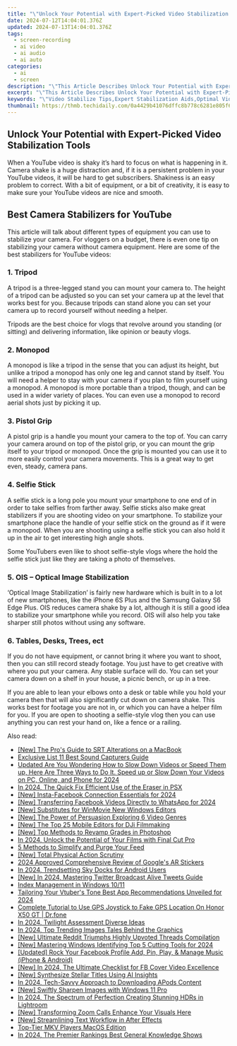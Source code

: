 ```yaml
---
title: "\"Unlock Your Potential with Expert-Picked Video Stabilization Tools for 2024\""
date: 2024-07-12T14:04:01.376Z
updated: 2024-07-13T14:04:01.376Z
tags: 
  - screen-recording
  - ai video
  - ai audio
  - ai auto
categories: 
  - ai
  - screen
description: "\"This Article Describes Unlock Your Potential with Expert-Picked Video Stabilization Tools for 2024\""
excerpt: "\"This Article Describes Unlock Your Potential with Expert-Picked Video Stabilization Tools for 2024\""
keywords: "\"Video Stabilize Tips,Expert Stabilization Aids,Optimal Vid Stability,Pro Stabilization Guide,Stabilized Video Tech,Enhance Video Clarity,Expert-Stable Videos\""
thumbnail: https://thmb.techidaily.com/0a4429b41076dffc8b778c6281e805f6a7937a0d2383fe5591ff482b234f870f.jpg
---
```


## Unlock Your Potential with Expert-Picked Video Stabilization Tools

When a YouTube video is shaky it’s hard to focus on what is happening in it. Camera shake is a huge distraction and, if it is a persistent problem in your YouTube videos, it will be hard to get subscribers. Shakiness is an easy problem to correct. With a bit of equipment, or a bit of creativity, it is easy to make sure your YouTube videos are nice and smooth.

## Best Camera Stabilizers for YouTube

This article will talk about different types of equipment you can use to stabilize your camera. For vloggers on a budget, there is even one tip on stabilizing your camera without camera equipment. Here are some of the best stabilizers for YouTube videos:

### 1\. Tripod

A tripod is a three-legged stand you can mount your camera to. The height of a tripod can be adjusted so you can set your camera up at the level that works best for you. Because tripods can stand alone you can set your camera up to record yourself without needing a helper.

Tripods are the best choice for vlogs that revolve around you standing (or sitting) and delivering information, like opinion or beauty vlogs.

### 2\. Monopod

A monopod is like a tripod in the sense that you can adjust its height, but unlike a tripod a monopod has only one leg and cannot stand by itself. You will need a helper to stay with your camera if you plan to film yourself using a monopod. A monopod is more portable than a tripod, though, and can be used in a wider variety of places. You can even use a monopod to record aerial shots just by picking it up.

### 3\. Pistol Grip

A pistol grip is a handle you mount your camera to the top of. You can carry your camera around on top of the pistol grip, or you can mount the grip itself to your tripod or monopod. Once the grip is mounted you can use it to more easily control your camera movements. This is a great way to get even, steady, camera pans.

### 4\. Selfie Stick

A selfie stick is a long pole you mount your smartphone to one end of in order to take selfies from farther away. Selfie sticks also make great stabilizers if you are shooting video on your smartphone. To stabilize your smartphone place the handle of your selfie stick on the ground as if it were a monopod. When you are shooting using a selfie stick you can also hold it up in the air to get interesting high angle shots.

Some YouTubers even like to shoot selfie-style vlogs where the hold the selfie stick just like they are taking a photo of themselves.

### 5\. OIS – Optical Image Stabilization

‘Optical Image Stabilization’ is fairly new hardware which is built in to a lot of new smartphones, like the iPhone 6S Plus and the Samsung Galaxy S6 Edge Plus. OIS reduces camera shake by a lot, although it is still a good idea to stabilize your smartphone while you record. OIS will also help you take sharper still photos without using any software.

### 6\. Tables, Desks, Trees, ect

If you do not have equipment, or cannot bring it where you want to shoot, then you can still record steady footage. You just have to get creative with where you put your camera. Any stable surface will do. You can set your camera down on a shelf in your house, a picnic bench, or up in a tree.

If you are able to lean your elbows onto a desk or table while you hold your camera then that will also significantly cut down on camera shake. This works best for footage you are not in, or which you can have a helper film for you. If you are open to shooting a selfie-style vlog then you can use anything you can rest your hand on, like a fence or a railing.

<ins class="adsbygoogle"
     style="display:block"
     data-ad-format="autorelaxed"
     data-ad-client="ca-pub-7571918770474297"
     data-ad-slot="1223367746"></ins>

<ins class="adsbygoogle"
     style="display:block"
     data-ad-format="autorelaxed"
     data-ad-client="ca-pub-7571918770474297"
     data-ad-slot="1223367746"></ins>



<ins class="adsbygoogle"
     style="display:block"
     data-ad-client="ca-pub-7571918770474297"
     data-ad-slot="8358498916"
     data-ad-format="auto"
     data-full-width-responsive="true"></ins>






<span class="atpl-alsoreadstyle">Also read:</span>
<div><ul>
<li><a href="https://some-tips.techidaily.com/new-the-pros-guide-to-srt-alterations-on-a-macbook/"><u>[New] The Pro's Guide to SRT Alterations on a MacBook</u></a></li>
<li><a href="https://screen-activity-recording.techidaily.com/exclusive-list-11-best-sound-capturers-guide/"><u>Exclusive List  11 Best Sound Capturers Guide</u></a></li>
<li><a href="https://ai-video-editing.techidaily.com/updated-are-you-wondering-how-to-slow-down-videos-or-speed-them-up-here-are-three-ways-to-do-it-speed-up-or-slow-down-your-videos-on-pc-online-and-phone-for/"><u>Updated Are You Wondering How to Slow Down Videos or Speed Them up, Here Are Three Ways to Do It. Speed up or Slow Down Your Videos on PC, Online, and Phone for 2024</u></a></li>
<li><a href="https://some-tips.techidaily.com/in-2024-the-quick-fix-efficient-use-of-the-eraser-in-psx/"><u>In 2024, The Quick Fix  Efficient Use of the Eraser in PSX</u></a></li>
<li><a href="https://instagram-video-files.techidaily.com/new-insta-facebook-connection-essentials-for-2024/"><u>[New] Insta-Facebook Connection Essentials for 2024</u></a></li>
<li><a href="https://facebook-video-recording.techidaily.com/new-transferring-facebook-videos-directly-to-whatsapp-for-2024/"><u>[New] Transferring Facebook Videos Directly to WhatsApp for 2024</u></a></li>
<li><a href="https://some-tips.techidaily.com/new-substitutes-for-winmovie-new-windows-editors/"><u>[New] Substitutes for WinMovie  New Windows Editors</u></a></li>
<li><a href="https://some-tips.techidaily.com/new-the-power-of-persuasion-exploring-6-video-genres/"><u>[New] The Power of Persuasion  Exploring 6 Video Genres</u></a></li>
<li><a href="https://some-tips.techidaily.com/new-the-top-25-mobile-editors-for-dji-filmmaking/"><u>[New] The Top 25 Mobile Editors for DJi Filmmaking</u></a></li>
<li><a href="https://some-tips.techidaily.com/new-top-methods-to-revamp-grades-in-photoshop/"><u>[New] Top Methods to Revamp Grades in Photoshop</u></a></li>
<li><a href="https://some-tips.techidaily.com/in-2024-unlock-the-potential-of-your-films-with-final-cut-pro/"><u>In 2024, Unlock the Potential of Your Films with Final Cut Pro</u></a></li>
<li><a href="https://facebook.techidaily.com/5-methods-to-simplify-and-purge-your-feed/"><u>5 Methods to Simplify and Purge Your Feed</u></a></li>
<li><a href="https://some-tips.techidaily.com/new-total-physical-action-scrutiny/"><u>[New] Total Physical Action Scrutiny</u></a></li>
<li><a href="https://extra-tips.techidaily.com/2024-approved-comprehensive-review-of-googles-ar-stickers/"><u>2024 Approved  Comprehensive Review of Google's AR Stickers</u></a></li>
<li><a href="https://some-tips.techidaily.com/in-2024-trendsetting-sky-docks-for-android-users/"><u>In 2024, Trendsetting Sky Docks for Android Users</u></a></li>
<li><a href="https://twitter-videos.techidaily.com/new-in-2024-mastering-twitter-broadcast-alive-tweets-guide/"><u>[New] In 2024, Mastering Twitter Broadcast  Alive Tweets Guide</u></a></li>
<li><a href="https://win11.techidaily.com/index-management-in-windows-1011/"><u>Index Management in Windows 10/11</u></a></li>
<li><a href="https://some-skills.techidaily.com/tailoring-your-vtubers-tone-best-app-recommendations-unveiled-for-2024/"><u>Tailoring Your Vtuber's Tone  Best App Recommendations Unveiled for 2024</u></a></li>
<li><a href="https://fake-location.techidaily.com/complete-tutorial-to-use-gps-joystick-to-fake-gps-location-on-honor-x50-gt-drfone-by-drfone-virtual-android/"><u>Complete Tutorial to Use GPS Joystick to Fake GPS Location On Honor X50 GT | Dr.fone</u></a></li>
<li><a href="https://some-tips.techidaily.com/in-2024-twilight-assessment-diverse-ideas/"><u>In 2024, Twilight Assessment  Diverse Ideas</u></a></li>
<li><a href="https://some-tips.techidaily.com/in-2024-top-trending-images-tales-behind-the-graphics/"><u>In 2024, Top Trending Images  Tales Behind the Graphics</u></a></li>
<li><a href="https://some-tips.techidaily.com/new-ultimate-reddit-triumphs-highly-upvoted-threads-compilation/"><u>[New] Ultimate Reddit Triumphs  Highly Upvoted Threads Compilation</u></a></li>
<li><a href="https://remote-screen-capture.techidaily.com/new-mastering-windows-identifying-top-5-cutting-tools-for-2024/"><u>[New] Mastering Windows  Identifying Top 5 Cutting Tools for 2024</u></a></li>
<li><a href="https://facebook-video-files.techidaily.com/updated-rock-your-facebook-profile-add-pin-play-and-manage-music-iphone-and-android/"><u>[Updated] Rock Your Facebook Profile  Add, Pin, Play, & Manage Music (iPhone & Android)</u></a></li>
<li><a href="https://facebook-video-recording.techidaily.com/new-in-2024-the-ultimate-checklist-for-fb-cover-video-excellence/"><u>[New] In 2024, The Ultimate Checklist for FB Cover Video Excellence</u></a></li>
<li><a href="https://some-tips.techidaily.com/new-synthesize-stellar-titles-using-ai-insights/"><u>[New] Synthesize Stellar Titles Using AI Insights</u></a></li>
<li><a href="https://some-tips.techidaily.com/in-2024-tech-savvy-approach-to-downloading-apods-content/"><u>In 2024, Tech-Savvy Approach to Downloading APods Content</u></a></li>
<li><a href="https://some-tips.techidaily.com/new-swiftly-sharpen-images-with-windows-11-pro/"><u>[New] Swiftly Sharpen Images with Windows 11 Pro</u></a></li>
<li><a href="https://some-tips.techidaily.com/in-2024-the-spectrum-of-perfection-creating-stunning-hdrs-in-lightroom/"><u>In 2024, The Spectrum of Perfection  Creating Stunning HDRs in Lightroom</u></a></li>
<li><a href="https://some-tips.techidaily.com/new-transforming-zoom-calls-enhance-your-visuals-here/"><u>[New] Transforming Zoom Calls  Enhance Your Visuals Here</u></a></li>
<li><a href="https://some-tips.techidaily.com/new-streamlining-text-workflow-in-after-effects/"><u>[New] Streamlining Text Workflow in After Effects</u></a></li>
<li><a href="https://extra-hints.techidaily.com/top-tier-mkv-players-macos-edition/"><u>Top-Tier MKV Players  MacOS Edition</u></a></li>
<li><a href="https://some-tips.techidaily.com/in-2024-the-premier-rankings-best-general-knowledge-shows/"><u>In 2024, The Premier Rankings  Best General Knowledge Shows</u></a></li>
</ul></div>
